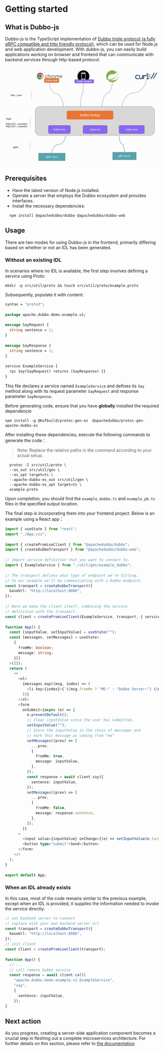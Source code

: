 # Getting started

## What is Dubbo-js
Dubbo-js is the TypeScript implementation of [Dubbo triple protocol (a fully gRPC compatible and http friendly protocol)](https://dubbo.apach.org/zh-cn/overview/reference/protocols/triple-spec/), which can be used for Node.js and web application development. With dubbo-js, you can easily build applications working on browser and frontend that can communicate with backend services through http-based protocol.

![arc](../../imgs/arc.png)

## Prerequisites

- Have the latest version of Node.js installed.
- Operate a server that employs the Dubbo ecosystem and provides interfaces.
- Install the necessary dependencies:

```shell
  npm install @apachedubbo/dubbo @apachedubbo/dubbo-web
```

## Usage

There are two modes for using Dubbo-js in the frontend, primarily differing based on whether or not an IDL has been generated.

### Without an existing IDL

In scenarios where no IDL is available, the first step involves defining a service using Proto:

```Shell
mkdir -p src/util/proto && touch src/util/proto/example.proto
```

Subsequently, populate it with content:

```Protobuf
syntax = "proto3";

package apache.dubbo.demo.example.v1;

message SayRequest {
  string sentence = 1;
}

message SayResponse {
  string sentence = 1;
}

service ExampleService {
  rpc Say(SayRequest) returns (SayResponse) {}
}
```

This file declares a service named `ExampleService` and defines its `Say` method along with its request parameter `SayRequest` and response parameter `SayResponse`.

Before generating code, ensure that you have **globally** installed the required dependencie

```shell
npm install -g @bufbuild/protoc-gen-es  @apachedubbo/protoc-gen-apache-dubbo-es
```

After installing these dependencies, execute the following commands to generate the code：
> Note: Replace the relative paths in the command according to your actual setup.

```Shell
  protoc -I src/util/proto \
  --es_out src/util/gen \
  --es_opt target=ts \
  --apache-dubbo-es_out src/util/gen \
  --apache-dubbo-es_opt target=ts \
  example.proto
```

Upon completion, you should find the `example_dubbo.ts` and `example_pb.ts` files in the specified output location.

The final step is incorporating them into your frontend project. Below is an example using a React app：

```typescript
import { useState } from "react";
import "./App.css";

import { createPromiseClient } from "@apachedubbo/dubbo";
import { createDubboTransport } from "@apachedubbo/dubbo-web";

// Import service definition that you want to connect to.
import { ExampleService } from "./util/gen/example_dubbo";

// The transport defines what type of endpoint we're hitting.
// In our example we'll be communicating with a Dubbo endpoint.
const transport = createDubboTransport({
  baseUrl: "http://localhost:8080",
});

// Here we make the client itself, combining the service
// definition with the transport.
const client = createPromiseClient(ExampleService, transport, { serviceGroup: 'dubbo', serviceVersion: '1.0.0' });

function App() {
  const [inputValue, setInputValue] = useState("");
  const [messages, setMessages] = useState<
    {
      fromMe: boolean;
      message: string;
    }[]
  >([]);
  return (
    <>
      <ol>
        {messages.map((msg, index) => (
          <li key={index}>{`${msg.fromMe ? "ME:" : "Dubbo Server:"} ${msg.message}`}</li>
        ))}
      </ol>
      <form
        onSubmit={async (e) => {
          e.preventDefault();
          // Clear inputValue since the user has submitted.
          setInputValue("");
          // Store the inputValue in the chain of messages and
          // mark this message as coming from "me"
          setMessages((prev) => [
            ...prev,
            {
              fromMe: true,
              message: inputValue,
            },
          ]);
          const response = await client.say({
            sentence: inputValue,
          });
          setMessages((prev) => [
            ...prev,
            {
              fromMe: false,
              message: response.sentence,
            },
          ]);
        }}
      >
        <input value={inputValue} onChange={(e) => setInputValue(e.target.value)} />
        <button type="submit">Send</button>
      </form>
    </>
  );
}

export default App;
```

### When an IDL already exists

In this case, most of the code remains similar to the previous example, except when an IDL is provided, it supplies the information needed to invoke the service directly:

```typescript
// set backend server to connect
// replace with your own backend server url
const transport = createDubboTransport({
  baseUrl: "http://localhost:8080",
});
// init client
const client = createPromiseClient(transport);

function App() {
  // ...
  // call remote Dubbo service
  const response = await client.call(
    "apache.dubbo.demo.example.v1.ExampleService",
    "say",
    {
      sentence: inputValue,
    });
}
```

## Next action

As you progress, creating a server-side application component becomes a crucial step in fleshing out a complete microservices architecture. For further details on this section, please refer to [the documentation](/#todo)

